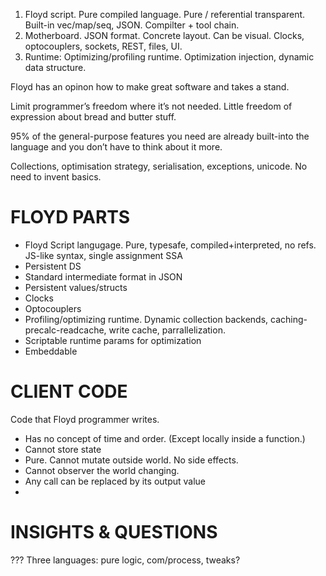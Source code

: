 1. Floyd script. Pure compiled language. Pure / referential transparent. Built-in vec/map/seq, JSON. Compilter + tool chain.
2. Motherboard. JSON format. Concrete layout. Can be visual. Clocks, optocouplers, sockets, REST, files, UI.
3. Runtime: Optimizing/profiling runtime. Optimization injection, dynamic data structure.




Floyd has an opinon how to make great software and takes a stand.

Limit programmer’s freedom where it’s not needed. Little freedom of expression about bread and butter stuff.

95% of the general-purpose features you need are already built-into the language and you don’t have to think about it more.

Collections, optimisation strategy, serialisation, exceptions, unicode. No need to invent basics.







# FLOYD PARTS
- Floyd Script langugage. Pure, typesafe, compiled+interpreted, no refs. JS-like syntax, single assignment SSA
- Persistent DS
- Standard intermediate format in JSON
- Persistent values/structs
- Clocks
- Optocouplers
- Profiling/optimizing runtime. Dynamic collection backends, caching-precalc-readcache, write cache, parrallelization.
- Scriptable runtime params for optimization
- Embeddable

 

# CLIENT CODE
Code that Floyd programmer writes.
- Has no concept of time and order. (Except locally inside a function.)
- Cannot store state
- Pure. Cannot mutate outside world. No side effects.
- Cannot observer the world changing.
- Any call can be replaced by its output value
- 

# INSIGHTS & QUESTIONS

??? Three languages: pure logic, com/process, tweaks?
